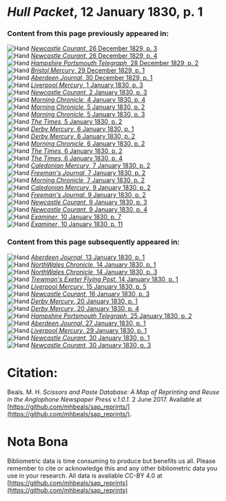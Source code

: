 # *Hull Packet*, 12 January 1830, p. 1  
  
### Content from this page previously appeared in:  
![Hand](http://scissorsandpaste.net/wp-content/uploads/2017/06/smallhandpointer.png) [*Newcastle Courant*, 26 December 1829, p. 3](https://mhbeals.github.io/sap_html/Newcastle-Courant/Newcastle-Courant-26-December-1829-p-3)  
![Hand](http://scissorsandpaste.net/wp-content/uploads/2017/06/smallhandpointer.png) [*Newcastle Courant*, 26 December 1829, p. 4](https://mhbeals.github.io/sap_html/Newcastle-Courant/Newcastle-Courant-26-December-1829-p-4)  
![Hand](http://scissorsandpaste.net/wp-content/uploads/2017/06/smallhandpointer.png) [*Hampshire Portsmouth Telegraph*, 28 December 1829, p. 2](https://mhbeals.github.io/sap_html/Hampshire-Portsmouth-Telegraph/Hampshire-Portsmouth-Telegraph-28-December-1829-p-2)  
![Hand](http://scissorsandpaste.net/wp-content/uploads/2017/06/smallhandpointer.png) [*Bristol Mercury*, 29 December 1829, p. 1](https://mhbeals.github.io/sap_html/Bristol-Mercury/Bristol-Mercury-29-December-1829-p-1)  
![Hand](http://scissorsandpaste.net/wp-content/uploads/2017/06/smallhandpointer.png) [*Aberdeen Journal*, 30 December 1829, p. 1](https://mhbeals.github.io/sap_html/Aberdeen-Journal/Aberdeen-Journal-30-December-1829-p-1)  
![Hand](http://scissorsandpaste.net/wp-content/uploads/2017/06/smallhandpointer.png) [*Liverpool Mercury*, 1 January 1830, p. 3](https://mhbeals.github.io/sap_html/Liverpool-Mercury/Liverpool-Mercury-1-January-1830-p-3)  
![Hand](http://scissorsandpaste.net/wp-content/uploads/2017/06/smallhandpointer.png) [*Newcastle Courant*, 2 January 1830, p. 3](https://mhbeals.github.io/sap_html/Newcastle-Courant/Newcastle-Courant-2-January-1830-p-3)  
![Hand](http://scissorsandpaste.net/wp-content/uploads/2017/06/smallhandpointer.png) [*Morning Chronicle*, 4 January 1830, p. 4](https://mhbeals.github.io/sap_html/Morning-Chronicle/Morning-Chronicle-4-January-1830-p-4)  
![Hand](http://scissorsandpaste.net/wp-content/uploads/2017/06/smallhandpointer.png) [*Morning Chronicle*, 5 January 1830, p. 2](https://mhbeals.github.io/sap_html/Morning-Chronicle/Morning-Chronicle-5-January-1830-p-2)  
![Hand](http://scissorsandpaste.net/wp-content/uploads/2017/06/smallhandpointer.png) [*Morning Chronicle*, 5 January 1830, p. 3](https://mhbeals.github.io/sap_html/Morning-Chronicle/Morning-Chronicle-5-January-1830-p-3)  
![Hand](http://scissorsandpaste.net/wp-content/uploads/2017/06/smallhandpointer.png) [*The Times*, 5 January 1830, p. 2](https://mhbeals.github.io/sap_html/The-Times/The-Times-5-January-1830-p-2)  
![Hand](http://scissorsandpaste.net/wp-content/uploads/2017/06/smallhandpointer.png) [*Derby Mercury*, 6 January 1830, p. 1](https://mhbeals.github.io/sap_html/Derby-Mercury/Derby-Mercury-6-January-1830-p-1)  
![Hand](http://scissorsandpaste.net/wp-content/uploads/2017/06/smallhandpointer.png) [*Derby Mercury*, 6 January 1830, p. 2](https://mhbeals.github.io/sap_html/Derby-Mercury/Derby-Mercury-6-January-1830-p-2)  
![Hand](http://scissorsandpaste.net/wp-content/uploads/2017/06/smallhandpointer.png) [*Morning Chronicle*, 6 January 1830, p. 2](https://mhbeals.github.io/sap_html/Morning-Chronicle/Morning-Chronicle-6-January-1830-p-2)  
![Hand](http://scissorsandpaste.net/wp-content/uploads/2017/06/smallhandpointer.png) [*The Times*, 6 January 1830, p. 2](https://mhbeals.github.io/sap_html/The-Times/The-Times-6-January-1830-p-2)  
![Hand](http://scissorsandpaste.net/wp-content/uploads/2017/06/smallhandpointer.png) [*The Times*, 6 January 1830, p. 4](https://mhbeals.github.io/sap_html/The-Times/The-Times-6-January-1830-p-4)  
![Hand](http://scissorsandpaste.net/wp-content/uploads/2017/06/smallhandpointer.png) [*Caledonian Mercury*, 7 January 1830, p. 2](https://mhbeals.github.io/sap_html/Caledonian-Mercury/Caledonian-Mercury-7-January-1830-p-2)  
![Hand](http://scissorsandpaste.net/wp-content/uploads/2017/06/smallhandpointer.png) [*Freeman's Journal*, 7 January 1830, p. 2](https://mhbeals.github.io/sap_html/Freeman's-Journal/Freeman's-Journal-7-January-1830-p-2)  
![Hand](http://scissorsandpaste.net/wp-content/uploads/2017/06/smallhandpointer.png) [*Morning Chronicle*, 7 January 1830, p. 2](https://mhbeals.github.io/sap_html/Morning-Chronicle/Morning-Chronicle-7-January-1830-p-2)  
![Hand](http://scissorsandpaste.net/wp-content/uploads/2017/06/smallhandpointer.png) [*Caledonian Mercury*, 9 January 1830, p. 2](https://mhbeals.github.io/sap_html/Caledonian-Mercury/Caledonian-Mercury-9-January-1830-p-2)  
![Hand](http://scissorsandpaste.net/wp-content/uploads/2017/06/smallhandpointer.png) [*Freeman's Journal*, 9 January 1830, p. 2](https://mhbeals.github.io/sap_html/Freeman's-Journal/Freeman's-Journal-9-January-1830-p-2)  
![Hand](http://scissorsandpaste.net/wp-content/uploads/2017/06/smallhandpointer.png) [*Newcastle Courant*, 9 January 1830, p. 3](https://mhbeals.github.io/sap_html/Newcastle-Courant/Newcastle-Courant-9-January-1830-p-3)  
![Hand](http://scissorsandpaste.net/wp-content/uploads/2017/06/smallhandpointer.png) [*Newcastle Courant*, 9 January 1830, p. 4](https://mhbeals.github.io/sap_html/Newcastle-Courant/Newcastle-Courant-9-January-1830-p-4)  
![Hand](http://scissorsandpaste.net/wp-content/uploads/2017/06/smallhandpointer.png) [*Examiner*, 10 January 1830, p. 7](https://mhbeals.github.io/sap_html/Examiner/Examiner-10-January-1830-p-7)  
![Hand](http://scissorsandpaste.net/wp-content/uploads/2017/06/smallhandpointer.png) [*Examiner*, 10 January 1830, p. 11](https://mhbeals.github.io/sap_html/Examiner/Examiner-10-January-1830-p-11)  
  
### Content from this page subsequently appeared in:  
![Hand](http://scissorsandpaste.net/wp-content/uploads/2017/06/smallhandpointer.png) [*Aberdeen Journal*, 13 January 1830, p. 1](https://mhbeals.github.io/sap_html/Aberdeen-Journal/Aberdeen-Journal-13-January-1830-p-1)  
![Hand](http://scissorsandpaste.net/wp-content/uploads/2017/06/smallhandpointer.png) [*NorthWales Chronicle*, 14 January 1830, p. 1](https://mhbeals.github.io/sap_html/NorthWales-Chronicle/NorthWales-Chronicle-14-January-1830-p-1)  
![Hand](http://scissorsandpaste.net/wp-content/uploads/2017/06/smallhandpointer.png) [*NorthWales Chronicle*, 14 January 1830, p. 3](https://mhbeals.github.io/sap_html/NorthWales-Chronicle/NorthWales-Chronicle-14-January-1830-p-3)  
![Hand](http://scissorsandpaste.net/wp-content/uploads/2017/06/smallhandpointer.png) [*Trewman's Exeter Flying Post*, 14 January 1830, p. 1](https://mhbeals.github.io/sap_html/Trewman's-Exeter-Flying-Post/Trewman's-Exeter-Flying-Post-14-January-1830-p-1)  
![Hand](http://scissorsandpaste.net/wp-content/uploads/2017/06/smallhandpointer.png) [*Liverpool Mercury*, 15 January 1830, p. 5](https://mhbeals.github.io/sap_html/Liverpool-Mercury/Liverpool-Mercury-15-January-1830-p-5)  
![Hand](http://scissorsandpaste.net/wp-content/uploads/2017/06/smallhandpointer.png) [*Newcastle Courant*, 16 January 1830, p. 3](https://mhbeals.github.io/sap_html/Newcastle-Courant/Newcastle-Courant-16-January-1830-p-3)  
![Hand](http://scissorsandpaste.net/wp-content/uploads/2017/06/smallhandpointer.png) [*Derby Mercury*, 20 January 1830, p. 1](https://mhbeals.github.io/sap_html/Derby-Mercury/Derby-Mercury-20-January-1830-p-1)  
![Hand](http://scissorsandpaste.net/wp-content/uploads/2017/06/smallhandpointer.png) [*Derby Mercury*, 20 January 1830, p. 4](https://mhbeals.github.io/sap_html/Derby-Mercury/Derby-Mercury-20-January-1830-p-4)  
![Hand](http://scissorsandpaste.net/wp-content/uploads/2017/06/smallhandpointer.png) [*Hampshire Portsmouth Telegraph*, 25 January 1830, p. 2](https://mhbeals.github.io/sap_html/Hampshire-Portsmouth-Telegraph/Hampshire-Portsmouth-Telegraph-25-January-1830-p-2)  
![Hand](http://scissorsandpaste.net/wp-content/uploads/2017/06/smallhandpointer.png) [*Aberdeen Journal*, 27 January 1830, p. 1](https://mhbeals.github.io/sap_html/Aberdeen-Journal/Aberdeen-Journal-27-January-1830-p-1)  
![Hand](http://scissorsandpaste.net/wp-content/uploads/2017/06/smallhandpointer.png) [*Liverpool Mercury*, 29 January 1830, p. 1](https://mhbeals.github.io/sap_html/Liverpool-Mercury/Liverpool-Mercury-29-January-1830-p-1)  
![Hand](http://scissorsandpaste.net/wp-content/uploads/2017/06/smallhandpointer.png) [*Newcastle Courant*, 30 January 1830, p. 1](https://mhbeals.github.io/sap_html/Newcastle-Courant/Newcastle-Courant-30-January-1830-p-1)  
![Hand](http://scissorsandpaste.net/wp-content/uploads/2017/06/smallhandpointer.png) [*Newcastle Courant*, 30 January 1830, p. 3](https://mhbeals.github.io/sap_html/Newcastle-Courant/Newcastle-Courant-30-January-1830-p-3)  


# Citation: 

Beals. M. H. *Scissors and Paste Database: A Map of Reprinting and Reuse in the Anglophone Newspaper Press v.1.0.1.* 2 June 2017. Available at [https://github.com/mhbeals/sap_reprints/](https://github.com/mhbeals/sap_reprints/). 

# Nota Bona

Bibliometric data is time consuming to produce but benefits us all. Please remember to cite or acknowledge this and any other bibliometric data you use in your research. All data is available CC-BY 4.0 at [https://github.com/mhbeals/sap_reprints](https://github.com/mhbeals/sap_reprints)